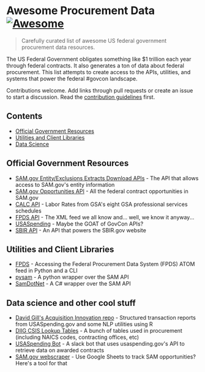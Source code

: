 # Awesome Procurement Data [![Awesome](https://awesome.re/badge.svg)](https://awesome.re)

> Carefully curated list of awesome US federal government procurement data resources.

The US Federal Government obligates something like $1 trillion each year through federal contracts. It also generates a ton of data about federal procurement. This list attempts to create access to the APIs, utilities, and systems that power the federal #govcon landscape.

Contributions welcome. Add links through pull requests or create an issue to start a discussion. Read the [contribution guidelines](contributing.md) first.

## Contents

- [Official Government Resources](#official-government-resources)
- [Utilities and Client Libraries](#utilities-and-client-libraries)
- [Data Science](#data-science)

## Official Government Resources

- [SAM.gov Entity/Exclusions Extracts Download APIs](https://open.gsa.gov/api/sam-entity-extracts-api/) - The API that allows access to SAM.gov's entity information
- [SAM.gov Opportunities API](https://open.gsa.gov/api/get-opportunities-public-api/) - All the federal contract opportunities in SAM.gov
- [CALC API](https://open.gsa.gov/api/dx-calc-api/) - Labor Rates from GSA's eight GSA professional services schedules
- [FPDS API](https://www.fpds.gov/wiki/index.php/ATOM_Feed_FAQ) - The XML feed we all know and... well, we know it anyway...
- [USASpending](https://api.usaspending.gov) - Maybe the GOAT of GovCon APIs?
- [SBIR API](https://www.sbir.gov/api/) - An API that powers the SBIR.gov website

## Utilities and Client Libraries

- [FPDS](https://github.com/dherincx92/fpds) - Accessing the Federal Procurement Data System (FPDS) ATOM feed in Python and a CLI
- [pysam](https://github.com/jpleger/pysam) - A python wrapper over the SAM API
- [SamDotNet](https://github.com/mheadd/SamDotNet) - A C# wrapper over the SAM API

## Data science and other cool stuff

- [David Gill's Acquisition Innovation repo](https://github.com/DGill-Procurement/AcquisitionInnovation) - Structured transaction reports from USASpending.gov and some NLP utilities using R
- [DIIG CSIS Lookup Tables](https://github.com/CSISdefense/Lookup-Tables) - A bunch of tables used in procurement (including NAICS codes, contracting offices, etc)
- [USASpending Bot](https://github.com/coforma/usa-spending-bot) - A slack bot that uses usaspending.gov's API to retrieve data on awarded contracts
- [SAM.gov webscraper](https://github.com/jankaltenegger/SAM.gov-Webscraper) - Use Google Sheets to track SAM opportunities? Here's a tool for that
